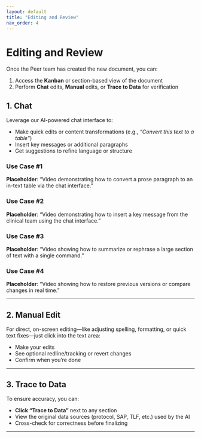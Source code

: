 ```yaml
---
layout: default
title: "Editing and Review"
nav_order: 4
---
```


# Editing and Review

Once the Peer team has created the new document, you can:
1. Access the **Kanban** or section-based view of the document
2. Perform **Chat** edits, **Manual** edits, or **Trace to Data** for verification

## 1. Chat
Leverage our AI-powered chat interface to:
- Make quick edits or content transformations (e.g., *“Convert this text to a table”*)
- Insert key messages or additional paragraphs
- Get suggestions to refine language or structure

### Use Case #1
**Placeholder**: “Video demonstrating how to convert a prose paragraph to an in-text table via the chat interface.”

### Use Case #2
**Placeholder**: “Video demonstrating how to insert a key message from the clinical team using the chat interface.”

### Use Case #3
**Placeholder**: “Video showing how to summarize or rephrase a large section of text with a single command.”

### Use Case #4
**Placeholder**: “Video showing how to restore previous versions or compare changes in real time.”

---

## 2. Manual Edit
For direct, on-screen editing—like adjusting spelling, formatting, or quick text fixes—just click into the text area:
- Make your edits
- See optional redline/tracking or revert changes
- Confirm when you’re done

---

## 3. Trace to Data
To ensure accuracy, you can:
- **Click “Trace to Data”** next to any section
- View the original data sources (protocol, SAP, TLF, etc.) used by the AI
- Cross-check for correctness before finalizing

---
